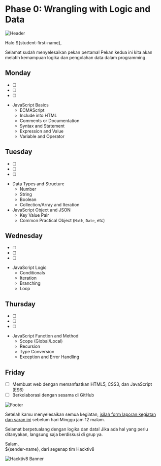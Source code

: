 # Phase 0: Wrangling with Logic and Data

![Header](images/header.png)

Halo ${student-first-name},

Selamat sudah menyelesaikan pekan pertama! Pekan kedua ini kita akan melatih kemampuan logika dan pengolahan data dalam programming.

## Monday

- [ ] 
- [ ] 
- [ ] 
- JavaScript Basics
  - ECMAScript
  - Include into HTML
  - Comments or Documentation
  - Syntax and Statement
  - Expression and Value
  - Variable and Operator

## Tuesday

- [ ] 
- [ ] 
- [ ] 
- Data Types and Structure
  - Number
  - String
  - Boolean
  - Collection/Array and Iteration
- JavaScript Object and JSON
  - Key Value Pair
  - Common Practical Object (`Math`, `Date`, etc)

## Wednesday

- [ ] 
- [ ] 
- [ ] 
- JavaScript Logic
  - Conditionals
  - Iteration
  - Branching
  - Loop

## Thursday

- [ ] 
- [ ] 
- [ ] 
- JavaScript Function and Method
  - Scope (Global/Local)
  - Recursion
  - Type Conversion
  - Exception and Error Handling

## Friday

- [ ] Membuat web dengan memanfaatkan HTML5, CSS3, dan JavaScript (ES6)
- [ ] Berkolaborasi dengan sesama di GitHub

![Footer](images/footer.png)

Setelah kamu menyelesaikan semua kegiatan, [isilah form laporan kegiatan dan saran ini](http://) sebelum hari Minggu jam 12 malam.

Selamat berpetualang dengan logika dan data! Jika ada hal yang perlu ditanyakan, langsung saja berdiskusi di grup ya.

Salam,  
${sender-name}, dari segenap tim Hacktiv8

![Hacktiv8 Banner](images/hacktiv8-banner.png)
